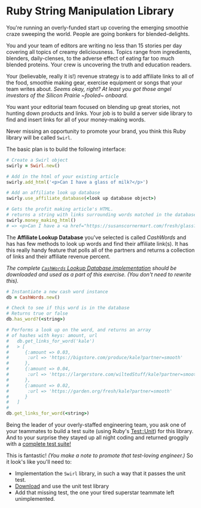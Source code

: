# Ruby String Manipulation Library

You're running an overly-funded start up covering the emerging smoothie craze sweeping the world. People are going bonkers for blended-delights.

You and your team of editors are writing no less than 15 stories per day covering all topics of creamy deliciousness. Topics range from ingredients, blenders, daily-clenses, to the adverse effect of eating far too much blended proteins. Your crew is uncovering the truth and education readers.

Your (believable, really it is!) revenue strategy is to add affiliate links to all of the food, smoothie making gear, exercise equipment or songs that your team writes about. _Seems okay, right? At least you got those angel investors of the Silicon Prairie ~fooled~ onboard._

You want your editorial team focused on blending up great stories, not hunting down products and links. Your job is to build a server side library to find and insert links for all of your money-making words.

Never missing an opportunity to promote your brand, you think this Ruby library will be called `Swirl`.

The basic plan is to build the following interface:

```ruby
# Create a Swirl object
swirly = Swirl.new()

# Add in the html of your existing article
swirly.add_html('<p>Can I have a glass of milk?</p>')

# Add an affiliate look up database
swirly.use_affiliate_database(<look up database object>)

# Gets the profit making article's HTML.
# returns a string with links surrounding words matched in the database.
swirly.money_making_html()
# => <p>Can I have a <a href="https://susanscornermart.com/fresh/glass?partner=smooth">glass</a> of <a href="https://targot.com/must-move/milk?partner=smooth">milk</a>?</p>
```  

The **Affiliate Lookup Database** you've selected is called _CashWords_ and has has few methods to look up words and find their affiliate link(s). It has this really handy feature that polls all of the partners and returns a collection of links and their affiliate revenue percent.

_The complete [`CashWords` Lookup Database implementation](https://gist.github.com/banderson623/024bd664064485a08460c08ff7094d80) should be downloaded and used as a part of this exercise. (You don't need to rewrite this)._

```ruby
# Instantiate a new cash word instance
db = CashWords.new()

# Check to see if this word is in the database
# Returns true or false
db.has_word?(<string>)

# Performs a look up on the word, and returns an array
# of hashes with keys: amount, url
#   db.get_links_for_word('kale')
#   > [
#      {:amount => 0.03,
#       :url => 'https://bigstore.com/produce/kale?partner=smooth'
#      },
#      {:amount => 0.04,
#       :url => 'https://largerstore.com/wiltedStuff/kale?partner=smooth'
#      },
#      {:amount => 0.02,
#       :url => 'https://garden.org/fresh/kale?partner=smooth'
#      }
#   ]  
#
db.get_links_for_word(<string>)
```

Being the leader of your overly-staffed engineering team, you ask one of your teammates to build a test suite (using Ruby's [Test::Unit](https://ruby-doc.org/stdlib-2.1.5/libdoc/test/unit/rdoc/Test/Unit/Assertions.html)) for this library. And to your surprise they stayed up all night coding and returned groggily with a [complete test suite!](https://gist.github.com/banderson623/9e26950101acb93648e10299edd13b10)

This is fantastic! _(You make a note to promote that test-loving engineer.)_ So it look's like you'll need to:

* Implementation the `Swirl` library, in such a way that it passes the unit test.
* [Download]((https://gist.github.com/banderson623/9e26950101acb93648e10299edd13b10)) and use the unit test library
* Add that missing test, the one your tired superstar teammate left unimplemented.
